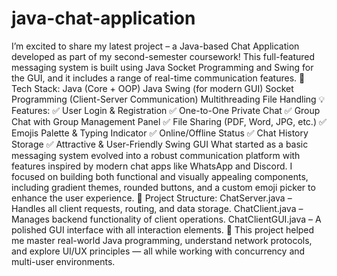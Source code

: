 # java-chat-application
I’m excited to share my latest project – a Java-based Chat Application developed as part of my second-semester coursework! This full-featured messaging system is built using Java Socket Programming and Swing for the GUI, and it includes a range of real-time communication features.
🔧 Tech Stack:
Java (Core + OOP)
Java Swing (for modern GUI)
Socket Programming (Client-Server Communication)
Multithreading
File Handling
💡 Features:
✅ User Login & Registration
 ✅ One-to-One Private Chat
 ✅ Group Chat with Group Management Panel
 ✅ File Sharing (PDF, Word, JPG, etc.)
 ✅ Emojis Palette & Typing Indicator
 ✅ Online/Offline Status
 ✅ Chat History Storage
 ✅ Attractive & User-Friendly Swing GUI
What started as a basic messaging system evolved into a robust communication platform with features inspired by modern chat apps like WhatsApp and Discord. I focused on building both functional and visually appealing components, including gradient themes, rounded buttons, and a custom emoji picker to enhance the user experience.
📁 Project Structure:
ChatServer.java – Handles all client requests, routing, and data storage.
ChatClient.java – Manages backend functionality of client operations.
ChatClientGUI.java – A polished GUI interface with all interaction elements.
🎯 This project helped me master real-world Java programming, understand network protocols, and explore UI/UX principles — all while working with concurrency and multi-user environments.

